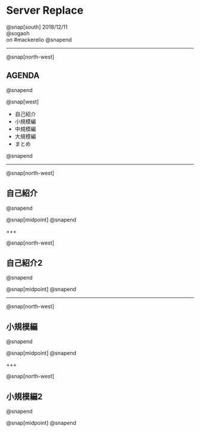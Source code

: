 # Server Replace

@snap[south]
2018/12/11  
@sogaoh  
on #mackerelio
@snapend

---
@snap[north-west]
## AGENDA
@snapend

@snap[west]

* 自己紹介
* 小規模編
* 中規模編
* 大規模編
* まとめ

@snapend


---

@snap[north-west]
## 自己紹介
@snapend

@snap[midpoint]
@snapend

+++

@snap[north-west]
## 自己紹介2
@snapend

@snap[midpoint]
@snapend


---

@snap[north-west]
## 小規模編
@snapend

@snap[midpoint]
@snapend

+++

@snap[north-west]
## 小規模編2
@snapend

@snap[midpoint]
@snapend
